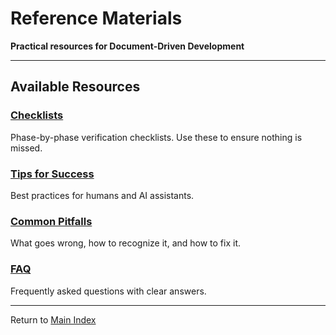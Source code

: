 # Reference Materials

**Practical resources for Document-Driven Development**

---

## Available Resources

### [Checklists](checklists.md)

Phase-by-phase verification checklists. Use these to ensure nothing is missed.

### [Tips for Success](tips_for_success.md)

Best practices for humans and AI assistants.

### [Common Pitfalls](common_pitfalls.md)

What goes wrong, how to recognize it, and how to fix it.

### [FAQ](faq.md)

Frequently asked questions with clear answers.

---

Return to [Main Index](../README.md)

